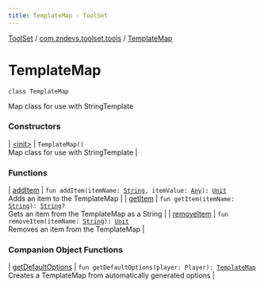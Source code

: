 ```yaml
---
title: TemplateMap - ToolSet
---
```


[ToolSet](../../index.html) / [com.zndevs.toolset.tools](../index.html) / [TemplateMap](./index.html)

# TemplateMap

`class TemplateMap`

Map class for use with StringTemplate

### Constructors

| [&lt;init&gt;](-init-.html) | `TemplateMap()`<br>Map class for use with StringTemplate |

### Functions

| [addItem](add-item.html) | `fun addItem(itemName: `[`String`](https://kotlinlang.org/api/latest/jvm/stdlib/kotlin/-string/index.html)`, itemValue: `[`Any`](https://kotlinlang.org/api/latest/jvm/stdlib/kotlin/-any/index.html)`): `[`Unit`](https://kotlinlang.org/api/latest/jvm/stdlib/kotlin/-unit/index.html)<br>Adds an item to the TemplateMap |
| [getItem](get-item.html) | `fun getItem(itemName: `[`String`](https://kotlinlang.org/api/latest/jvm/stdlib/kotlin/-string/index.html)`): `[`String`](https://kotlinlang.org/api/latest/jvm/stdlib/kotlin/-string/index.html)`?`<br>Gets an item from the TemplateMap as a String |
| [removeItem](remove-item.html) | `fun removeItem(itemName: `[`String`](https://kotlinlang.org/api/latest/jvm/stdlib/kotlin/-string/index.html)`): `[`Unit`](https://kotlinlang.org/api/latest/jvm/stdlib/kotlin/-unit/index.html)<br>Removes an item from the TemplateMap |

### Companion Object Functions

| [getDefaultOptions](get-default-options.html) | `fun getDefaultOptions(player: Player): `[`TemplateMap`](./index.html)<br>Creates a TemplateMap from automatically generated options |

